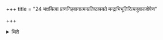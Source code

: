 +++
title = "24 भक्षयित्वा प्राणनिहवानात्मन्प्रतिष्ठापयते मन्द्राभिभूतिरित्यनुवाकशेषेण"

+++

<details><summary>थिते</summary>

भक्षयित्वा प्राणनिहवानात्मन्प्रतिष्ठापयते मन्द्राभिभूतिरित्यनुवाकशेषेण २४
</details>
